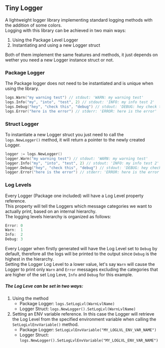 ## Tiny Logger

A lightweight logger library implementing standard logging methods with the addition of some colors.    
Logging with this library can be achieved in two main ways:

1. Using the Package Level Logger
2. Instantiating and using a new Logger struct

Both of them implement the same features and methods, it just depends on wether you need
a new Logger instance struct or not.

### Package Logger

The Package logger does not need to be instantiated and is unique when using the library.

```go
logs.Warn("my warning test") // stdout: 'WARN: my warning test'
logs.Info("my", "into", "test", 2) // stdout: 'INFO: my info test 2'
logs.Debug("hey", "check this", "debug") // stdout: 'DEBUG: hey check this debug'
logs.Error("here is the error") // stderr: 'ERROR: here is the error'
```

### Struct Logger

To instantiate a new Logger struct you just need to call the `logs.NewLogger()` method, it will return a pointer
to the newly created Logger.

```go
logger := logs.NewLogger()
logger.Warn("my warning test") // stdout: 'WARN: my warning test'
logger.Info("my", "into", "test", 2) // stdout: 'INFO: my info test 2'
logger.Debug("hey", "check this", "debug") // stdout: 'DEBUG: hey check this debug'
logger.Error("here is the error") // stderr: 'ERROR: here is the error'
```

### Log Levels

Every Logger (Package one included) will have a Log Level property reference.    
This property will tell the Loggers which message categories we want to actually print, based on an internal
hierarchy.    
The logging levels hierarchy is organized as follows:

```go
Error: 0
Warn:  1
Info:  2
Debug: 3
```

Every Logger when firstly generated will have the Log Level set to `Debug` by default, therefore all the logs will be
printed to the
output since `Debug` is the highest in the hierarchy.    
Setting the Logger Log Level to a lower value, let's say `Warn` will cause the Logger to print only `Warn` and `Error`
messages
excluding the categories that are higher of the set Log Leve, `Info` and `Debug` for this example.

##### The Log Leve can be set in two ways:

1. Using the method
    - Package Logger: `logs.SetLogLvl(WarnLvlName)`
    - Logger Struct: `logs.NewLogger().SetLogLvl(WarnLvlName)`
2. Setting an ENV variable reference. In this case the Logger will retrieve the Log Level from the specified environment
   variable when calling the `SetLogLvlEnvVariable()` method.
    - Package Logger: `SetLogLvlEnvVariable("MY_LOGLVL_ENV_VAR_NAME")`
    - Logger Struct: `logs.NewLogger().SetLogLvlEnvVariable("MY_LOGLVL_ENV_VAR_NAME")`
